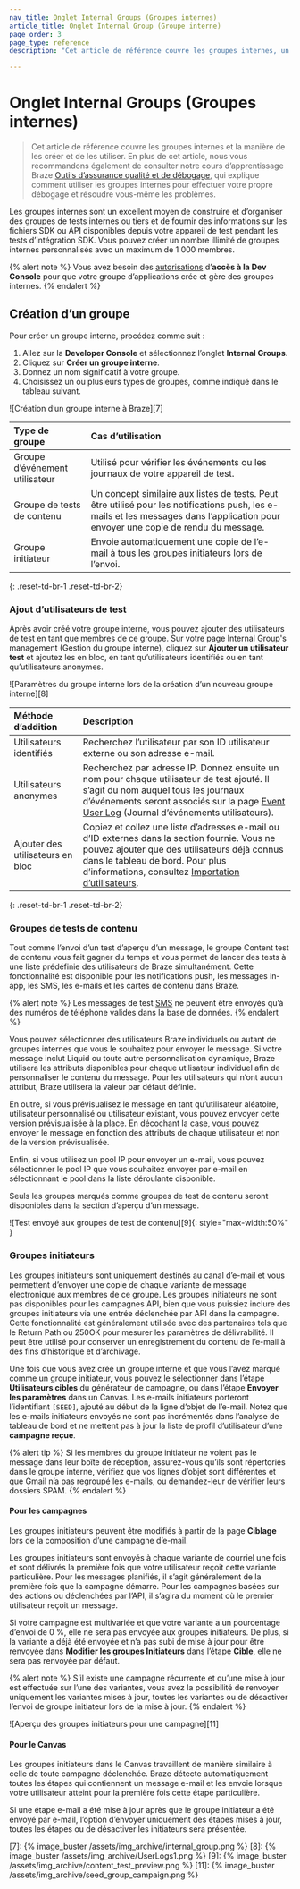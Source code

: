 ```yaml
---
nav_title: Onglet Internal Groups (Groupes internes)
article_title: Onglet Internal Group (Groupe interne)
page_order: 3
page_type: reference
description: "Cet article de référence couvre les groupes internes, un excellent moyen de consulter les journaux du SDK ou de l’API de votre dispositif de test lors du test d’intégration SDK."

---
```


# Onglet Internal Groups (Groupes internes)

> Cet article de référence couvre les groupes internes et la manière de les créer et de les utiliser. En plus de cet article, nous vous recommandons également de consulter notre cours d’apprentissage Braze [Outils d’assurance qualité et de débogage](https://learning.braze.com/quality-assurance-and-debugging-tools-in-the-dashboard/), qui explique comment utiliser les groupes internes pour effectuer votre propre débogage et résoudre vous-même les problèmes.

Les groupes internes sont un excellent moyen de construire et d’organiser des groupes de tests internes ou tiers et de fournir des informations sur les fichiers SDK ou API disponibles depuis votre appareil de test pendant les tests d’intégration SDK. Vous pouvez créer un nombre illimité de groupes internes personnalisés avec un maximum de 1 000 membres.

{% alert note %}
Vous avez besoin des [autorisations]({{site.baseurl}}/user_guide/administrative/manage_your_braze_users/user_permissions/#limited-and-team-role-permissions) d’**accès à la Dev Console** pour que votre groupe d’applications crée et gère des groupes internes.
{% endalert %}

## Création d’un groupe

Pour créer un groupe interne, procédez comme suit : 

1. Allez sur la **Developer Console** et sélectionnez l’onglet **Internal Groups**. 
2. Cliquez sur **Créer un groupe interne**.
3. Donnez un nom significatif à votre groupe.
4. Choisissez un ou plusieurs types de groupes, comme indiqué dans le tableau suivant.

![Création d’un groupe interne à Braze][7]

| Type de groupe     | Cas d’utilisation     |
| :------------- | :------------- |
| Groupe d’événement utilisateur| Utilisé pour vérifier les événements ou les journaux de votre appareil de test.|
| Groupe de tests de contenu | Un concept similaire aux listes de tests. Peut être utilisé pour les notifications push, les e-mails et les messages dans l’application pour envoyer une copie de rendu du message.|
| Groupe initiateur | Envoie automatiquement une copie de l’e-mail à tous les groupes initiateurs lors de l’envoi.|
{: .reset-td-br-1 .reset-td-br-2}

### Ajout d’utilisateurs de test

Après avoir créé votre groupe interne, vous pouvez ajouter des utilisateurs de test en tant que membres de ce groupe. Sur votre page Internal Group's management (Gestion du groupe interne), cliquez sur **Ajouter un utilisateur test** et ajoutez les en bloc, en tant qu’utilisateurs identifiés ou en tant qu’utilisateurs anonymes.

![Paramètres du groupe interne lors de la création d’un nouveau groupe interne][8]

| Méthode d’addition | Description |
| :------------- | :------------- |
| Utilisateurs identifiés |Recherchez l’utilisateur par son ID utilisateur externe ou son adresse e-mail.|
|Utilisateurs anonymes| Recherchez par adresse IP. Donnez ensuite un nom pour chaque utilisateur de test ajouté. Il s’agit du nom auquel tous les journaux d’événements seront associés sur la page [Event User Log]({{site.baseurl}}/user_guide/administrative/app_settings/developer_console/event_user_log_tab/) (Journal d’événements utilisateurs).|
|Ajouter des utilisateurs en bloc|Copiez et collez une liste d’adresses e-mail ou d’ID externes dans la section fournie. Vous ne pouvez ajouter que des utilisateurs déjà connus dans le tableau de bord. Pour plus d’informations, consultez [Importation d’utilisateurs]({{site.baseurl}}/user_guide/data_and_analytics/user_data_collection/user_import/).|
{: .reset-td-br-1 .reset-td-br-2}

### Groupes de tests de contenu

Tout comme l’envoi d’un test d’aperçu d’un message, le groupe Content test de contenu vous fait gagner du temps et vous permet de lancer des tests à une liste prédéfinie des utilisateurs de Braze simultanément. Cette fonctionnalité est disponible pour les notifications push, les messages in-app, les SMS, les e-mails et les cartes de contenu dans Braze.

{% alert note %}
Les messages de test [SMS]({{site.baseurl}}/user_guide/message_building_by_channel/sms/) ne peuvent être envoyés qu’à des numéros de téléphone valides dans la base de données.
{% endalert %}

Vous pouvez sélectionner des utilisateurs Braze individuels ou autant de groupes internes que vous le souhaitez pour envoyer le message. Si votre message inclut Liquid ou toute autre personnalisation dynamique, Braze utilisera les attributs disponibles pour chaque utilisateur individuel afin de personnaliser le contenu du message. Pour les utilisateurs qui n’ont aucun attribut, Braze utilisera la valeur par défaut définie.

En outre, si vous prévisualisez le message en tant qu’utilisateur aléatoire, utilisateur personnalisé ou utilisateur existant, vous pouvez envoyer cette version prévisualisée à la place. En décochant la case, vous pouvez envoyer le message en fonction des attributs de chaque utilisateur et non de la version prévisualisée.

Enfin, si vous utilisez un pool IP pour envoyer un e-mail, vous pouvez sélectionner le pool IP que vous souhaitez envoyer par e-mail en sélectionnant le pool dans la liste déroulante disponible.

Seuls les groupes marqués comme groupes de test de contenu seront disponibles dans la section d’aperçu d’un message.

![Test envoyé aux groupes de test de contenu][9]{: style="max-width:50%" }

### Groupes initiateurs

Les groupes initiateurs sont uniquement destinés au canal d’e-mail et vous permettent d’envoyer une copie de chaque variante de message électronique aux membres de ce groupe. Les groupes initiateurs ne sont pas disponibles pour les campagnes API, bien que vous puissiez inclure des groupes initiateurs via une entrée déclenchée par API dans la campagne. Cette fonctionnalité est généralement utilisée avec des partenaires tels que le Return Path ou 250OK pour mesurer les paramètres de délivrabilité. Il peut être utilisé pour conserver un enregistrement du contenu de l’e-mail à des fins d’historique et d’archivage. 

Une fois que vous avez créé un groupe interne et que vous l’avez marqué comme un groupe initiateur, vous pouvez le sélectionner dans l’étape **Utilisateurs cibles** du générateur de campagne, ou dans l’étape **Envoyer les paramètres** dans un Canvas. Les e-mails initiateurs porteront l’identifiant `[SEED]`, ajouté au début de la ligne d’objet de l’e-mail. Notez que les e-mails initiateurs envoyés ne sont pas incrémentés dans l’analyse de tableau de bord et ne mettent pas à jour la liste de profil d’utilisateur d’une **campagne reçue**.

{% alert tip %}
Si les membres du groupe initiateur ne voient pas le message dans leur boîte de réception, assurez-vous qu’ils sont répertoriés dans le groupe interne, vérifiez que vos lignes d’objet sont différentes et que Gmail n’a pas regroupé les e-mails, ou demandez-leur de vérifier leurs dossiers SPAM.
{% endalert %}

#### Pour les campagnes

Les groupes initiateurs peuvent être modifiés à partir de la page **Ciblage** lors de la composition d’une campagne d’e-mail.

Les groupes initiateurs sont envoyés à chaque variante de courriel une fois et sont délivrés la première fois que votre utilisateur reçoit cette variante particulière. Pour les messages planifiés, il s’agit généralement de la première fois que la campagne démarre. Pour les campagnes basées sur des actions ou déclenchées par l’API, il s’agira du moment où le premier utilisateur reçoit un message.

Si votre campagne est multivariée et que votre variante a un pourcentage d’envoi de 0 %, elle ne sera pas envoyée aux groupes initiateurs. De plus, si la variante a déjà été envoyée et n’a pas subi de mise à jour pour être renvoyée dans **Modifier les groupes Initiateurs** dans l’étape **Cible**, elle ne sera pas renvoyée par défaut.

{% alert note %}
S’il existe une campagne récurrente et qu’une mise à jour est effectuée sur l’une des variantes, vous avez la possibilité de renvoyer uniquement les variantes mises à jour, toutes les variantes ou de désactiver l’envoi de groupe initiateur lors de la mise à jour.
{% endalert %}

![Aperçu des groupes initiateurs pour une campagne][11]

#### Pour le Canvas

Les groupes initiateurs dans le Canvas travaillent de manière similaire à celle de toute campagne déclenchée. Braze détecte automatiquement toutes les étapes qui contiennent un message e-mail  et les envoie lorsque votre utilisateur atteint pour la première fois cette étape particulière.

Si une étape e-mail a été mise à jour après que le groupe initiateur a été envoyé par e-mail, l’option d’envoyer uniquement des étapes mises à jour, toutes les étapes ou de désactiver les initiateurs sera présentée.


[7]: {% image_buster /assets/img_archive/internal_group.png %}
[8]: {% image_buster /assets/img_archive/UserLogs1.png %}
[9]: {% image_buster /assets/img_archive/content_test_preview.png %}
[11]: {% image_buster /assets/img_archive/seed_group_campaign.png %}
